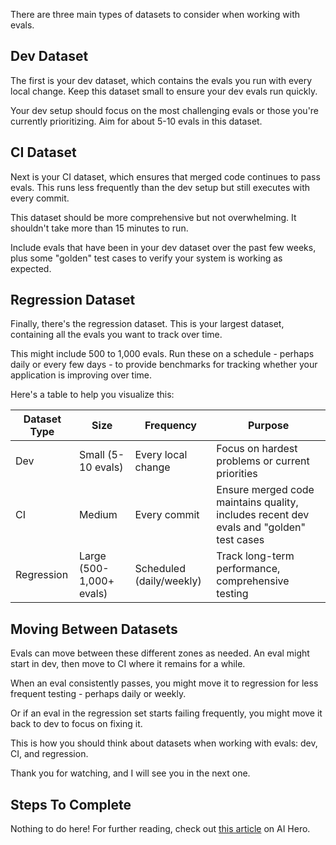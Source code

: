 There are three main types of datasets to consider when working with evals.

## Dev Dataset

The first is your dev dataset, which contains the evals you run with every local change. Keep this dataset small to ensure your dev evals run quickly.

Your dev setup should focus on the most challenging evals or those you're currently prioritizing. Aim for about 5-10 evals in this dataset.

## CI Dataset

Next is your CI dataset, which ensures that merged code continues to pass evals. This runs less frequently than the dev setup but still executes with every commit.

This dataset should be more comprehensive but not overwhelming. It shouldn't take more than 15 minutes to run.

Include evals that have been in your dev dataset over the past few weeks, plus some "golden" test cases to verify your system is working as expected.

## Regression Dataset

Finally, there's the regression dataset. This is your largest dataset, containing all the evals you want to track over time.

This might include 500 to 1,000 evals. Run these on a schedule - perhaps daily or every few days - to provide benchmarks for tracking whether your application is improving over time.

Here's a table to help you visualize this:

| Dataset Type | Size                     | Frequency                | Purpose                                                                                 |
| ------------ | ------------------------ | ------------------------ | --------------------------------------------------------------------------------------- |
| Dev          | Small (5-10 evals)       | Every local change       | Focus on hardest problems or current priorities                                         |
| CI           | Medium                   | Every commit             | Ensure merged code maintains quality, includes recent dev evals and "golden" test cases |
| Regression   | Large (500-1,000+ evals) | Scheduled (daily/weekly) | Track long-term performance, comprehensive testing                                      |

## Moving Between Datasets

Evals can move between these different zones as needed. An eval might start in dev, then move to CI where it remains for a while.

When an eval consistently passes, you might move it to regression for less frequent testing - perhaps daily or weekly.

Or if an eval in the regression set starts failing frequently, you might move it back to dev to focus on fixing it.

This is how you should think about datasets when working with evals: dev, CI, and regression.

Thank you for watching, and I will see you in the next one.

## Steps To Complete

Nothing to do here! For further reading, check out [this article](https://www.aihero.dev/what-are-evals) on AI Hero.
